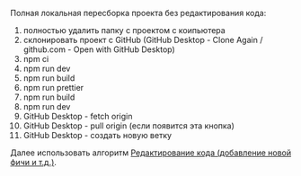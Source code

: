 Полная локальная пересборка проекта без редактирования кода:

01) полностью удалить папку с проектом с коипьютера
02) склонировать проект с GitHub (GitHub Desktop - Clone Again / github.com - Open with GitHub Desktop)
03) npm ci
04) npm run dev
05) npm run build
06) npm run prettier
07) npm run build
08) npm run dev
09) GitHub Desktop - fetch origin
10) GitHub Desktop - pull origin (если появится эта кнопка)
11) GitHub Desktop - создать новую ветку

Далее использовать алгоритм [Редактирование кода (добавление новой фичи и т.д.)](https://github.com/maksymkushnirov/usefullnesses/blob/main/teamwork/code-editing/редактирование-кода.md).



<!-- README.ru.md -->
